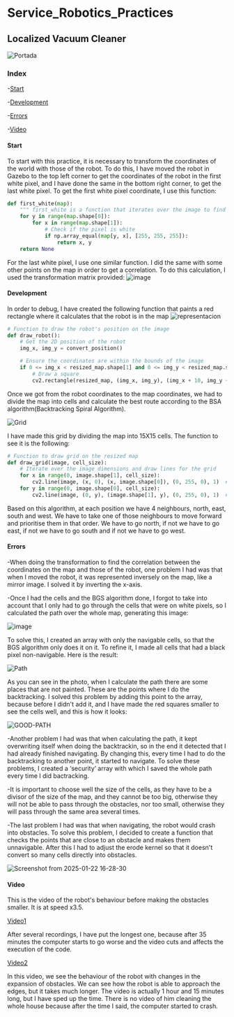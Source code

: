 # Service_Robotics_Practices
## Localized Vacuum Cleaner

![Portada](https://github.com/user-attachments/assets/48d01426-4d08-47a6-8321-2a3bc9dcf54e)

### Index

-[Start](#start)

-[Development](#development)

-[Errors](#errors)

-[Video](#video)

#### Start

To start with this practice, it is necessary to transform the coordinates of the world with those of the robot.
To do this, I have moved the robot in Gazebo to the top left corner to get the coordinates of the robot in the first white pixel, and I have done the same in the bottom right corner, to get the last white pixel.
To get the first white pixel coordinate, I use this function:
```python
def first_white(map):
    """ first_white is a function that iterates over the image to find the first white pixel (255, 255, 255). """
    for y in range(map.shape[0]):
        for x in range(map.shape[1]):
            # Check if the pixel is white
            if np.array_equal(map[y, x], [255, 255, 255]):
                return x, y
    return None
```
For the last white pixel, I use one similar function.
I did the same with some other points on the map in order to get a correlation. To do this calculation, I used the transformation matrix provided:
![image](https://github.com/user-attachments/assets/71623fa5-b5c0-4308-824c-194167d08119)


#### Development

In order to debug, I have created the following function that paints a red rectangle where it calculates that the robot is in the map
![representacion](https://github.com/user-attachments/assets/1e9a31ee-1967-4f17-8917-7043a1d3a387)

```python
# Function to draw the robot's position on the image
def draw_robot():
    # Get the 2D position of the robot
    img_x, img_y = convert_position()

    # Ensure the coordinates are within the bounds of the image
    if 0 <= img_x < resized_map.shape[1] and 0 <= img_y < resized_map.shape[0]:
        # Draw a square
        cv2.rectangle(resized_map, (img_x, img_y), (img_x + 10, img_y + 10), 128, -1)
```

Once we got from the robot coordinates to the map coordinates, we had to divide the map into cells and calculate the best route according to the BSA algorithm(Backtracking Spiral Algorithm).

![Grid](https://github.com/user-attachments/assets/d0b851bb-dcbb-41b1-abcb-e5d2a829178d)

I have made this grid by dividing the map into 15X15 cells. The function to see it is the following:
```python
# Function to draw grid on the resized map
def draw_grid(image, cell_size):
    # Iterate over the image dimensions and draw lines for the grid
    for x in range(0, image.shape[1], cell_size):
        cv2.line(image, (x, 0), (x, image.shape[0]), (0, 255, 0), 1)  # Vertical green lines
    for y in range(0, image.shape[0], cell_size):
        cv2.line(image, (0, y), (image.shape[1], y), (0, 255, 0), 1)  # Horizontal green lines
```

Based on this algorithm, at each position we have 4 neighbours, north, east, south and west. We have to take one of those neighbours to move forward and prioritise them in that order. We have to go north, if not we have to go east, if not we have to go south and if not we have to go west. 


#### Errors

-When doing the transformation to find the correlation between the coordinates on the map and those of the robot, one problem I had was that when I moved the robot, it was represented inversely on the map, like a mirror image. I solved it by inverting the x-axis.


-Once I had the cells and the BGS algorithm done, I forgot to take into account that I only had to go through the cells that were on white pixels, so I calculated the path over the whole map, generating this image:

![image](https://github.com/user-attachments/assets/198e25a9-15cd-4473-b2f1-256a09be7cef)

To solve this, I created an array with only the navigable cells, so that the BGS algorithm only does it on it. To refine it, I made all cells that had a black pixel non-navigable. Here is the result:

![Path](https://github.com/user-attachments/assets/670c01f9-24ad-4aca-8680-0b07bcfd7148)

As you can see in the photo, when I calculate the path there are some places that are not painted. These are the points where I do the backtracking. I solved this problem by adding this point to the array, because before I didn't add it, and I have made the red squares smaller to see the cells well, and this is how it looks:

![GOOD-PATH](https://github.com/user-attachments/assets/f28340e2-a560-49e3-9ab7-82db8ce18a67)


-Another problem I had was that when calculating the path, it kept overwriting itself when doing the backtrackin, so in the end it detected that I had already finished navigating. By changing this, every time I had to do the backtracking to another point, it started to navigate. To solve these problems, I created a ‘security’ array with which I saved the whole path every time I did bactracking.

-It is important to choose well the size of the cells, as they have to be a divisor of the size of the map, and they cannot be too big, otherwise they will not be able to pass through the obstacles, nor too small, otherwise they will pass through the same area several times.

-The last problem I had was that when navigating, the robot would crash into obstacles. To solve this problem, I decided to create a function that checks the points that are close to an obstacle and makes them unnavigable. After this I had to adjust the erode kernel so that it doesn't convert so many cells directly into obstacles.

![Screenshot from 2025-01-22 16-28-30](https://github.com/user-attachments/assets/281f6176-24d7-41e0-9795-16fe141d2a3c)


#### Video 
This is the video of the robot's behaviour before making the obstacles smaller. It is at speed x3.5.

[Video1](https://youtu.be/PlmgJyPVkKU)

After several recordings, I have put the longest one, because after 35 minutes the computer starts to go worse and the video cuts and affects the execution of the code.


[Video2](https://youtu.be/iy8IRCXHl9Q)

In this video, we see the behaviour of the robot with changes in the expansion of obstacles. We can see how the robot is able to approach the edges, but it takes much longer. The video is actually 1 hour and 15 minutes long, but I have sped up the time. There is no video of him cleaning the whole house because after the time I said, the computer started to crash.
